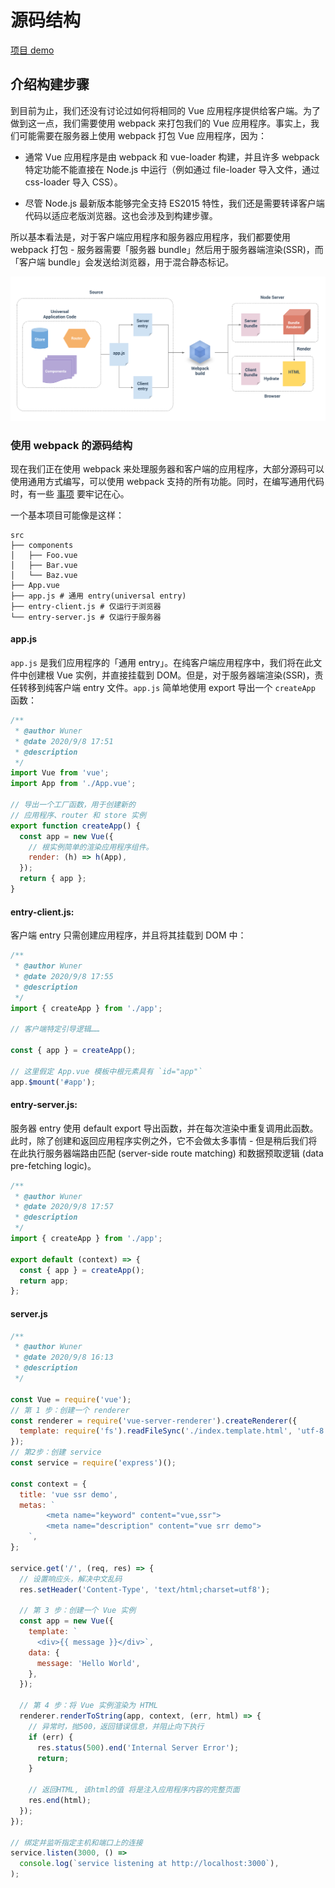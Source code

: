 # 源码结构

[项目 demo](https://gitee.com/Wuner/vue-ssr-demo/tree/build-config/)

## 介绍构建步骤

到目前为止，我们还没有讨论过如何将相同的 Vue 应用程序提供给客户端。为了做到这一点，我们需要使用 webpack 来打包我们的 Vue 应用程序。事实上，我们可能需要在服务器上使用 webpack 打包 Vue 应用程序，因为：

- 通常 Vue 应用程序是由 webpack 和 vue-loader 构建，并且许多 webpack 特定功能不能直接在 Node.js 中运行（例如通过 file-loader 导入文件，通过 css-loader 导入 CSS）。

- 尽管 Node.js 最新版本能够完全支持 ES2015 特性，我们还是需要转译客户端代码以适应老版浏览器。这也会涉及到构建步骤。

所以基本看法是，对于客户端应用程序和服务器应用程序，我们都要使用 webpack 打包 - 服务器需要「服务器 bundle」然后用于服务器端渲染(SSR)，而「客户端 bundle」会发送给浏览器，用于混合静态标记。

![note](./imgs/1.png)

### 使用 webpack 的源码结构

现在我们正在使用 webpack 来处理服务器和客户端的应用程序，大部分源码可以使用通用方式编写，可以使用 webpack 支持的所有功能。同时，在编写通用代码时，有一些 [事项](https://ssr.vuejs.org/zh/guide/universal.html) 要牢记在心。

一个基本项目可能像是这样：

```
src
├── components
│   ├── Foo.vue
│   ├── Bar.vue
│   └── Baz.vue
├── App.vue
├── app.js # 通用 entry(universal entry)
├── entry-client.js # 仅运行于浏览器
└── entry-server.js # 仅运行于服务器
```

#### app.js

`app.js` 是我们应用程序的「通用 entry」。在纯客户端应用程序中，我们将在此文件中创建根 Vue 实例，并直接挂载到 DOM。但是，对于服务器端渲染(SSR)，责任转移到纯客户端 entry 文件。`app.js` 简单地使用 export 导出一个 `createApp` 函数：

```javascript
/**
 * @author Wuner
 * @date 2020/9/8 17:51
 * @description
 */
import Vue from 'vue';
import App from './App.vue';

// 导出一个工厂函数，用于创建新的
// 应用程序、router 和 store 实例
export function createApp() {
  const app = new Vue({
    // 根实例简单的渲染应用程序组件。
    render: (h) => h(App),
  });
  return { app };
}
```

#### entry-client.js:

客户端 entry 只需创建应用程序，并且将其挂载到 DOM 中：

```javascript
/**
 * @author Wuner
 * @date 2020/9/8 17:55
 * @description
 */
import { createApp } from './app';

// 客户端特定引导逻辑……

const { app } = createApp();

// 这里假定 App.vue 模板中根元素具有 `id="app"`
app.$mount('#app');
```

#### entry-server.js:

服务器 entry 使用 default export 导出函数，并在每次渲染中重复调用此函数。此时，除了创建和返回应用程序实例之外，它不会做太多事情 - 但是稍后我们将在此执行服务器端路由匹配 (server-side route matching) 和数据预取逻辑 (data pre-fetching logic)。

```javascript
/**
 * @author Wuner
 * @date 2020/9/8 17:57
 * @description
 */
import { createApp } from './app';

export default (context) => {
  const { app } = createApp();
  return app;
};
```

#### server.js

```javascript
/**
 * @author Wuner
 * @date 2020/9/8 16:13
 * @description
 */

const Vue = require('vue');
// 第 1 步：创建一个 renderer
const renderer = require('vue-server-renderer').createRenderer({
  template: require('fs').readFileSync('./index.template.html', 'utf-8'),
});
// 第2步：创建 service
const service = require('express')();

const context = {
  title: 'vue ssr demo',
  metas: `
        <meta name="keyword" content="vue,ssr">
        <meta name="description" content="vue srr demo">
    `,
};

service.get('/', (req, res) => {
  // 设置响应头，解决中文乱码
  res.setHeader('Content-Type', 'text/html;charset=utf8');

  // 第 3 步：创建一个 Vue 实例
  const app = new Vue({
    template: `
      <div>{{ message }}</div>`,
    data: {
      message: 'Hello World',
    },
  });

  // 第 4 步：将 Vue 实例渲染为 HTML
  renderer.renderToString(app, context, (err, html) => {
    // 异常时，抛500，返回错误信息，并阻止向下执行
    if (err) {
      res.status(500).end('Internal Server Error');
      return;
    }

    // 返回HTML, 该html的值 将是注入应用程序内容的完整页面
    res.end(html);
  });
});

// 绑定并监听指定主机和端口上的连接
service.listen(3000, () =>
  console.log(`service listening at http://localhost:3000`),
);
```
